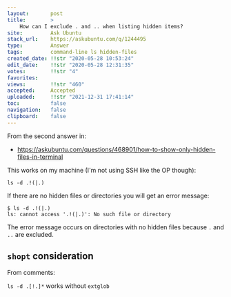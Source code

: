 ```yaml
---
layout:       post
title:        >
    How can I exclude . and .. when listing hidden items?
site:         Ask Ubuntu
stack_url:    https://askubuntu.com/q/1244495
type:         Answer
tags:         command-line ls hidden-files
created_date: !!str "2020-05-28 10:53:24"
edit_date:    !!str "2020-05-28 12:31:35"
votes:        !!str "4"
favorites:    
views:        !!str "460"
accepted:     Accepted
uploaded:     !!str "2021-12-31 17:41:14"
toc:          false
navigation:   false
clipboard:    false
---
```


From the second answer in:

- https://askubuntu.com/questions/468901/how-to-show-only-hidden-files-in-terminal

This works on my machine (I'm not using SSH like the OP though):

``` 
ls -d .!(|.)

```

If there are no hidden files or directories you will get an error message:

``` 
$ ls -d .!(|.)
ls: cannot access '.!(|.)': No such file or directory

```

The error message occurs on directories with no hidden files because `.` and `..` are excluded.

## `shopt` consideration

From comments:

`ls -d .[!.]*` works without `extglob`
